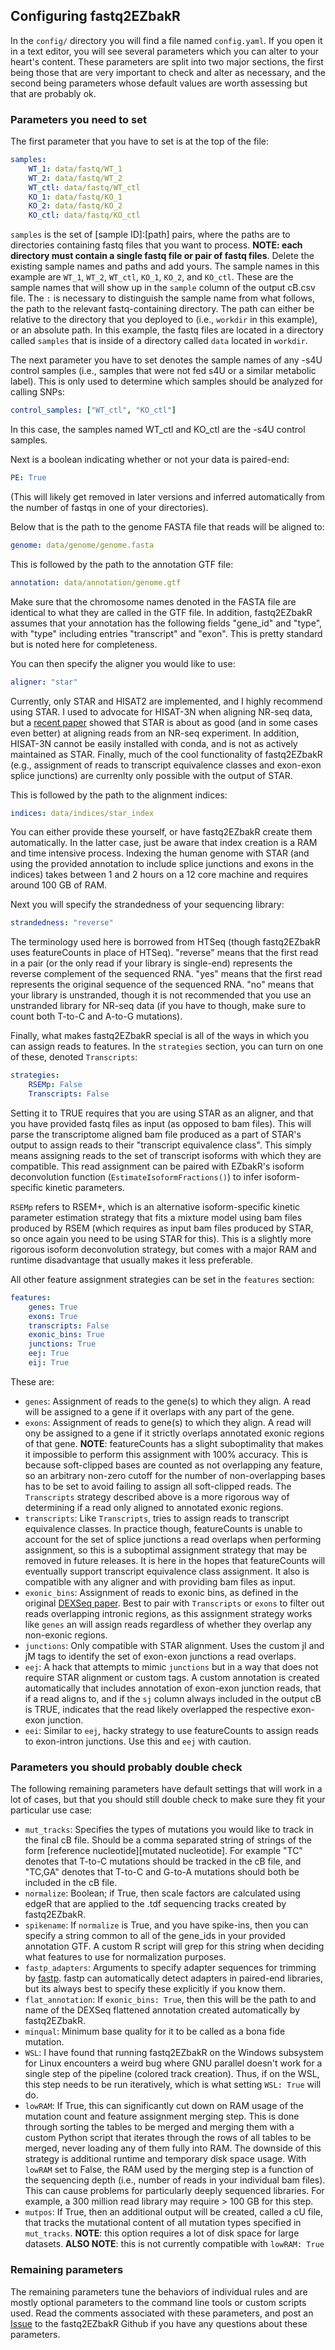 ## Configuring fastq2EZbakR

In the `config/` directory you will find a file named `config.yaml`. If you open it in a text editor, you will see several parameters which you can alter to your heart's content. These parameters are split into two major sections, the first being those that are very important to check and alter as necessary, and the second being parameters whose default values are worth assessing but that are probably ok.

### Parameters you need to set

 The first parameter that you have to set is at the top of the file:

``` yaml
samples:
    WT_1: data/fastq/WT_1
    WT_2: data/fastq/WT_2
    WT_ctl: data/fastq/WT_ctl
    KO_1: data/fastq/KO_1
    KO_2: data/fastq/KO_2
    KO_ctl: data/fastq/KO_ctl
```
`samples` is the set of \[sample ID\]:\[path\] pairs, where the paths are to directories containing fastq files that you want to process. **NOTE: each directory must contain a single fastq file or pair of fastq files**. Delete the existing sample names and paths and add yours. The sample names in this example are `WT_1`, `WT_2`, `WT_ctl`, `KO_1`, `KO_2`, and `KO_ctl`. These are the sample names that will show up in the `sample` column of the output cB.csv file. The `:` is necessary to distinguish the sample name from what follows, the path to the relevant fastq-containing directory. The path can either be relative to the directory that you deployed to (i.e., `workdir` in this example), or an absolute path. In this example, the fastq files are located in a directory called `samples` that is inside of a directory called `data` located in `workdir`. 


The next parameter you have to set denotes the sample names of any -s4U control samples (i.e., samples that were not fed s4U or a similar metabolic label). This is only used to determine which samples should be analyzed for calling SNPs:

``` yaml
control_samples: ["WT_ctl", "KO_ctl"]
```

In this case, the samples named WT_ctl and KO_ctl are the -s4U control samples.

Next is a boolean indicating whether or not your data is paired-end:

```yaml
PE: True
```

(This will likely get removed in later versions and inferred automatically from the number of fastqs in one of your directories).

Below that is the path to the genome FASTA file that reads will be aligned to:

``` yaml
genome: data/genome/genome.fasta
```

This is followed by the path to the annotation GTF file:

``` yaml
annotation: data/annotation/genome.gtf
```

Make sure that the chromosome names denoted in the FASTA file are identical to what they are called in the GTF file. In addition, fastq2EZbakR assumes that your annotation has the following fields "gene_id" and "type", with "type" including entries "transcript" and "exon". This is pretty standard but is noted here for completeness.

You can then specify the aligner you would like to use:

```yaml
aligner: "star"
```
Currently, only STAR and HISAT2 are implemented, and I highly recommend using STAR. I used to advocate for HISAT-3N when aligning NR-seq data, but a [recent paper](https://pubmed.ncbi.nlm.nih.gov/38381903/) showed that STAR is about as good (and in some cases even better) at aligning reads from an NR-seq experiment. In addition, HISAT-3N cannot be easily installed with conda, and is not as actively maintained as STAR. Finally, much of the cool functionality of fastq2EZbakR (e.g., assignment of reads to transcript equivalence classes and exon-exon splice junctions) are currenlty only possible with the output of STAR.


This is followed by the path to the alignment indices:

```yaml
indices: data/indices/star_index
```

You can either provide these yourself, or have fastq2EZbakR create them automatically. In the latter case, just be aware that index creation is a RAM and time intensive process. Indexing the human genome with STAR (and using the provided annotation to include splice junctions and exons in the indices) takes between 1 and 2 hours on a 12 core machine and requires around 100 GB of RAM.

Next you will specify the strandedness of your sequencing library:

```yaml
strandedness: "reverse"
```

The terminology used here is borrowed from HTSeq (though fastq2EZbakR uses featureCounts in place of HTSeq). "reverse" means that the first read in a pair (or the only read if your library is single-end) represents the reverse complement of the sequenced RNA. "yes" means that the first read represents the original sequence of the sequenced RNA. "no" means that your library is unstranded, though it is not recommended that you use an unstranded library for NR-seq data (if you have to though, make sure to count both T-to-C and A-to-G mutations).

Finally, what makes fastq2EZbakR special is all of the ways in which you can assign reads to features. In the `strategies` section, you can turn on one of these, denoted `Transcripts`:

```yaml
strategies:
    RSEMp: False
    Transcripts: False
```

Setting it to TRUE requires that you are using STAR as an aligner, and that you have provided fastq files as input (as opposed to bam files). This will parse the transcriptome aligned bam file produced as a part of STAR's output to assign reads to their "transcript equivalence class". This simply means assigning reads to the set of transcript isoforms with which they are compatible. This read assignment can be paired with EZbakR's isoform deconvolution function (`EstimateIsoformFractions()`) to infer isoform-specific kinetic parameters. 

`RSEMp` refers to RSEM+, which is an alternative isoform-specific kinetic parameter estimation strategy that fits a mixture model using bam files produced by RSEM (which requires as input bam files produced by STAR, so once again you need to be using STAR for this). This is a slightly more rigorous isoform deconvolution strategy, but comes with a major RAM and runtime disadvantage that usually makes it less preferable.

All other feature assignment strategies can be set in the `features` section:
```yaml
features:
    genes: True
    exons: True
    transcripts: False
    exonic_bins: True
    junctions: True
    eej: True
    eij: True
```

These are:

* `genes`: Assignment of reads to the gene(s) to which they align. A read will be assigned to a gene if it overlaps with any part of the gene.
* `exons`: Assignment of reads to gene(s) to which they align. A read will ony be assigned to a gene if it strictly overlaps annotated exonic regions of that gene. **NOTE**: featureCounts has a slight suboptimality that makes it impossible to perform this assignment with 100% accuracy. This is because soft-clipped bases are counted as not overlapping any feature, so an arbitrary non-zero cutoff for the number of non-overlapping bases has to be set to avoid failing to assign all soft-clipped reads. The `Transcripts` strategy described above is a more rigorous way of determining if a read only aligned to annotated exonic regions.
* `transcripts`: Like `Transcripts`, tries to assign reads to transcript equivalence classes. In practice though, featureCounts is unable to account for the set of splice junctions a read overlaps when performing assignment, so this is a suboptimal assignment strategy that may be removed in future releases. It is here in the hopes that featureCounts will eventually support transcript equivalence class assignment. It also is compatible with any aligner and with providing bam files as input.
* `exonic_bins`: Assignment of reads to exonic bins, as defined in the original [DEXSeq paper](https://www.ncbi.nlm.nih.gov/pmc/articles/PMC3460195/). Best to pair with `Transcripts` or `exons` to filter out reads overlapping intronic regions, as this assignment strategy works like `genes` an will assign reads regardless of whether they overlap any non-exonic regions.
* `junctions`: Only compatible with STAR alignment. Uses the custom jI and jM tags to identify the set of exon-exon junctions a read overlaps.
* `eej`: A hack that attempts to mimic `junctions` but in a way that does not require STAR alignment or custom tags. A custom annotation is created automatically that includes annotation of exon-exon junction reads, that if a read aligns to, and if the `sj` column always included in the output cB is TRUE, indicates that the read likely overlapped the respective exon-exon junction.
* `eei`: Similar to `eej`, hacky strategy to use featureCounts to assign reads to exon-intron junctions. Use this and `eej` with caution.


### Parameters you should probably double check

The following remaining parameters have default settings that will work in a lot of cases, but that you should still double check to make sure they fit your particular use case:

* `mut_tracks`: Specifies the types of mutations you would like to track in the final cB file. Should be a comma separated string of strings of the form \[reference nucleotide\]\[mutated nucleotide\]. For example "TC" denotes that T-to-C mutations should be tracked in the cB file, and "TC,GA" denotes that T-to-C and G-to-A mutations should both be included in the cB file.
* `normalize`: Boolean; if True, then scale factors are calculated using edgeR that are applied to the .tdf sequencing tracks created by fastq2EZbakR.
* `spikename`: If `normalize` is True, and you have spike-ins, then you can specify a string common to all of the gene_ids in your provided annotation GTF. A custom R script will grep for this string when deciding what features to use for normalization purposes.
* `fastp_adapters`: Arguments to specify adapter sequences for trimming by [fastp](https://github.com/OpenGene/fastp). fastp can automatically detect adapters in paired-end libraries, but its always best to specify these explicitly if you know them.
* `flat_annotation`: If `exonic_bins: True`, then this will be the path to and name of the DEXSeq flattened annotation created automatically by fastq2EZbakR.
* `minqual`: Minimum base quality for it to be called as a bona fide mutation.
* `WSL`: I have found that running fastq2EZbakR on the Windows subsystem for Linux encounters a weird bug where GNU parallel doesn't work for a single step of the pipeline (colored track creation). Thus, if on the WSL, this step needs to be run iteratively, which is what setting `WSL: True` will do.
* `lowRAM`: If True, this can significantly cut down on RAM usage of the mutation count and feature assignment merging step. This is done through sorting the tables to be merged and merging them with a custom Python script that iterates through the rows of all tables to be merged, never loading any of them fully into RAM. The downside of this strategy is additional runtime and temporary disk space usage. With `lowRAM` set to False, the RAM used by the merging step is a function of the sequencing depth (i.e., number of reads in your individual bam files). This can cause problems for particularly deeply sequenced libraries. For example, a 300 million read library may require > 100 GB for this step.
* `mutpos`: If True, then an additional output will be created, called a cU file, that tracks the mutational content of all mutation types specified in `mut_tracks`. **NOTE**: this option requires a lot of disk space for large datasets. **ALSO NOTE**: this is not currently compatible with `lowRAM: True`

### Remaining parameters

The remaining parameters tune the behaviors of individual rules and are mostly optional parameters to the command line tools or custom scripts used. Read the comments associated with these parameters, and post an [Issue](https://github.com/isaacvock/fastq2EZbakR/issues) to the fastq2EZbakR Github if you have any questions about these parameters.